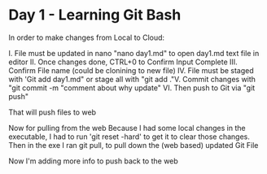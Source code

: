 # Day 1 - Learning Git Bash
In order to make changes from Local to Cloud:

I. File must be updated in nano "nano day1.md" to open day1.md text file 
in editor II. Once changes done, CTRL+0 to Confirm Input Complete III. 
Confirm File name (could be clonining to new file)
IV. File must be staged with 'Git add day1.md" or stage all with "git add ."V. Commit changes with "git commit -m "comment about why update" VI. Then push to Git via "git push"

That will push files to web

Now for pulling from the web
Because I had some local changes in the executable, I had to run 'git 
reset -hard' to get it to clear those changes. Then in the exe I ran git 
pull, to pull down the (web based) updated Git File

Now I'm adding more info to push back to the web
